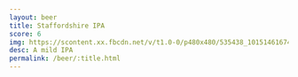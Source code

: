 ```yaml
---
layout: beer
title: Staffordshire IPA
score: 6
img: https://scontent.xx.fbcdn.net/v/t1.0-0/p480x480/535438_10151461674053745_360684095_n.jpg?oh=c60d80edb97d7241da8c2bc17a373acd&oe=5871EAC7
desc: A mild IPA
permalink: /beer/:title.html
---
```

